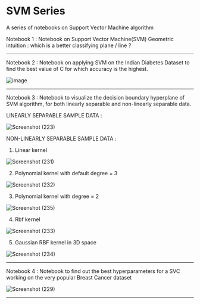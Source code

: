 # SVM Series
A series of notebooks on Support Vector Machine algorithm

Notebook 1 : Notebook on Support Vector Machine(SVM) Geometric intuition : which is a better classifying plane / line ?
________________________________________________________________________________________________________________________________________________________________________________

Notebook 2 : Notebook on applying SVM on the Indian Diabetes Dataset to find the best value of C for which accuracy is the highest.

![image](https://user-images.githubusercontent.com/49288068/87575194-2a73c380-c6ed-11ea-9175-30cd0da18306.png)
________________________________________________________________________________________________________________________________________________________________________________

Notebook 3 : Notebook to visualize the decision boundary hyperplane of SVM algorithm, for both linearly separable and non-linearly separable data.

LINEARLY SEPARABLE SAMPLE DATA :

![Screenshot (223)](https://user-images.githubusercontent.com/49288068/87726936-9c2b3a80-c7dd-11ea-8fc6-ce6941d82621.png)

NON-LINEARLY SEPARABLE SAMPLE DATA :

1. Linear kernel

![Screenshot (231)](https://user-images.githubusercontent.com/49288068/87887070-5b326080-ca3f-11ea-9c72-aa769ef4ac11.png)

2. Polynomial kernel with default degree = 3

![Screenshot (232)](https://user-images.githubusercontent.com/49288068/87887072-5bcaf700-ca3f-11ea-8bfe-23402bfc6214.png)

3. Polynomial kernel with degree = 2

![Screenshot (235)](https://user-images.githubusercontent.com/49288068/87887118-edd2ff80-ca3f-11ea-9c9f-6e3813a60b59.png)

4. Rbf kernel

![Screenshot (233)](https://user-images.githubusercontent.com/49288068/87887073-5c638d80-ca3f-11ea-9a1d-f9641b94bb3f.png)

5. Gaussian RBF kernel in 3D space

![Screenshot (234)](https://user-images.githubusercontent.com/49288068/87887069-59689d00-ca3f-11ea-9f63-196e8c01cc11.png)
________________________________________________________________________________________________________________________________________________________________________________

Notebook 4 : Notebook to find out the best hyperparameters for a SVC working on the very popular Breast Cancer dataset

![Screenshot (229)](https://user-images.githubusercontent.com/49288068/87879758-4a1b2c80-ca0a-11ea-8ee5-acf6eda8bac1.png)
________________________________________________________________________________________________________________________________________________________________________________
